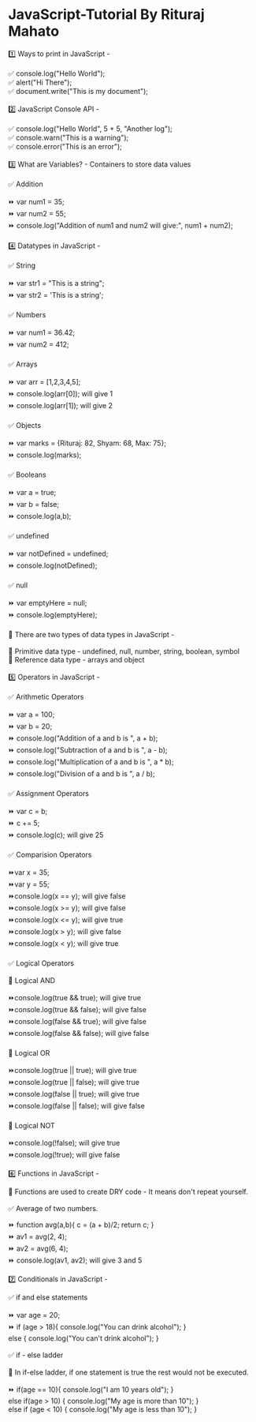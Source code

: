 # JavaScript-Tutorial By Rituraj Mahato

1️⃣ Ways to print in JavaScript - <br><br> 
✅ console.log("Hello World"); <br>
✅ alert("Hi There"); <br>
✅ document.write("This is my document"); <br>
<br>
2️⃣ JavaScript Console API - <br><br> 
✅ console.log("Hello World", 5 + 5, "Another log"); <br>
✅ console.warn("This is a warning"); <br>
✅ console.error("This is an error"); <br>
<br>
3️⃣ What are Variables? - Containers to store data values <br><br> 
✅ Addition <br>
<br>
⏩ var num1 = 35; <br>
⏩ var num2 = 55; <br>
⏩ console.log("Addition of num1 and num2 will give:", num1 + num2); <br>
<br>
4️⃣ Datatypes in JavaScript - <br><br>
✅ String <br>
<br>
⏩ var str1 = "This is a string"; <br>
⏩ var str2 = 'This is a string'; <br>
<br>
✅ Numbers <br>
<br>
⏩ var num1 = 36.42; <br>
⏩ var num2 = 412;<br>
<br>
✅ Arrays <br>
<br>
⏩ var arr = [1,2,3,4,5]; <br>
⏩ console.log(arr[0]); will give 1 <br>
⏩ console.log(arr[1]); will give 2 <br>
<br>
✅ Objects <br>
<br>
⏩ var marks = {Rituraj: 82, Shyam: 68, Max: 75}; <br>
⏩ console.log(marks); <br>
<br>
✅ Booleans <br>
<br>
⏩ var a = true; <br>
⏩ var b = false; <br>
⏩ console.log(a,b); <br>
<br>
✅ undefined <br>
<br>
⏩ var notDefined = undefined; <br>
⏩ console.log(notDefined); <br>
<br>
✅ null <br>
<br>
⏩ var emptyHere = null; <br>
⏩ console.log(emptyHere); <br>
<br>
📍 There are two types of data types in JavaScript - <br>
<br>
🎯 Primitive data type - undefined, null, number, string, boolean, symbol <br>
🎯 Reference data type - arrays and object <br>
<br>
5️⃣ Operators in JavaScript - <br>
<br>
✅ Arithmetic Operators <br>
<br>
⏩ var a = 100; <br>
⏩ var b = 20; <br>
⏩ console.log("Addition of a and b is ", a + b); <br>
⏩ console.log("Subtraction of a and b is ", a - b); <br>
⏩ console.log("Multiplication of a and b is ", a * b); <br>
⏩ console.log("Division of a and b is ", a / b); <br>
<br>
✅ Assignment Operators <br>
<br>
⏩ var c = b; <br>
⏩ c += 5; <br>
⏩ console.log(c); will give 25 <br>
<br>
✅ Comparision Operators <br>
<br>
⏩var x = 35; <br>
⏩var y = 55; <br>
⏩console.log(x == y); will give false <br>
⏩console.log(x >= y); will give false <br>
⏩console.log(x <= y); will give true <br>
⏩console.log(x > y); will give false <br>
⏩console.log(x < y); will give true <br>
<br>
✅ Logical Operators <br>
<br>
🎯 Logical AND <br>
<br>
⏩console.log(true && true); will give true <br>
⏩console.log(true && false); will give false <br>
⏩console.log(false && true); will give false <br>
⏩console.log(false && false); will give false <br>
<br>
🎯 Logical OR <br>
<br>
⏩console.log(true || true); will give true <br>
⏩console.log(true || false); will give true <br>
⏩console.log(false || true); will give true <br>
⏩console.log(false || false); will give false <br>
<br>
🎯 Logical NOT <br>
<br>
⏩console.log(!false); will give true <br>
⏩console.log(!true); will give false <br>

6️⃣ Functions in JavaScript - <br>

📍 Functions are used to create DRY code - It means don't repeat yourself. <br>
<br>
✅ Average of two numbers. <br>

⏩ function avg(a,b){
    c = (a + b)/2;
    return c;
 } <br>
⏩ av1 = avg(2, 4); <br>
⏩ av2 = avg(6, 4); <br>
⏩ console.log(av1, av2); will give 3 and 5 <br>

7️⃣ Conditionals in JavaScript - <br>

✅ if and else statements <br> <br>
⏩ var age = 20; <br>
⏩ if (age > 18){
    console.log("You can drink alcohol");
} <br> else {
    console.log("You can't drink alcohol");
}
<br> <br>
✅ if - else ladder <br>
<br>
📍 In if-else ladder, if one statement is true the rest would not be executed. <br>
<br>
⏩ if(age == 10){
    console.log("I am 10 years old");
}<br> else if(age > 10) {
    console.log("My age is more than 10");
}<br> else if (age < 10) {
    console.log("My age is less than 10");
}

